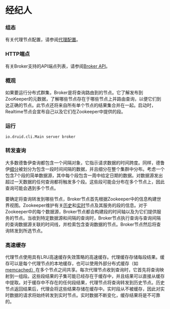 # 经纪人

### 组态

有关代理节点配置，请参阅[代理配置](http://druid.io/docs/0.12.3/configuration/index.html#broker)。

### HTTP端点

有关Broker支持的API端点列表，请参阅[Broker API](http://druid.io/docs/0.12.3/operations/api-reference.html#broker)。

### 概观

如果要运行分布式群集，Broker是将查询路由到的节点。它了解发布到ZooKeeper的元数据，了解哪些节点存在于哪些节点上并路由查询，以便它们到达正确的节点。此节点还将来自所有单个节点的结果集合并在一起。启动时，Realtime节点会宣布自己以及它们在Zookeeper中提供的段。

### 运行

```text
io.druid.cli.Main server broker
```

### 转发查询

大多数德鲁伊查询都包含一个间隔对象，它指示请求数据的时间跨度。同样，德鲁伊[细分](http://druid.io/docs/0.12.3/design/segments.html)被划分为包含一段时间间隔的数据，并且细分在整个集群中分布。考虑一个包含7个段的简单数据源，其中每个段包含一周中给定日期的数据。对数据源发出超过一天数据的任何查询都将触发多个段。这些段可能会分布在多个节点上，因此查询可能会遇到多个节点。

要确定将查询转发到哪些节点，Broker节点首先根据Zookeeper中的信息构建世界视图。Zookeeper维护有关[历史](http://druid.io/docs/0.12.3/design/historical.html)和[实时](http://druid.io/docs/0.12.3/design/realtime.html)节点及其服务的段的信息。对于Zookeeper中的每个数据源，Broker节点都会构建段的时间轴以及为它们提供服务的节点。当收到特定数据源和间隔的查询时，Broker节点执行查询与查询间隔的查询数据源关联的时间线，并检索包含查询数据的节点。Broker节点然后将查询转发到所选节点。

### 高速缓存

代理节点使用具有LRU高速缓存失效策略的高速缓存。代理缓存存储每段结果。缓存可以是每个代理节点的本地缓存，也可以使用外部分布式缓存（如[memcached）](http://memcached.org/)在多个节点之间共享。每次代理节点收到查询时，它首先将查询映射到一组段。这些段结果的子集可能已经存在于缓存中，并且结果可以直接从缓存中提取。对于缓存中不存在的任何段结果，代理节点将查询转发到历史节点。历史节点返回结果后，代理会将这些结果存储在缓存中。实时段从不被缓存，因此对实时数据的请求将始终转发到实时节点。实时数据不断变化，缓存结果将是不可靠的。